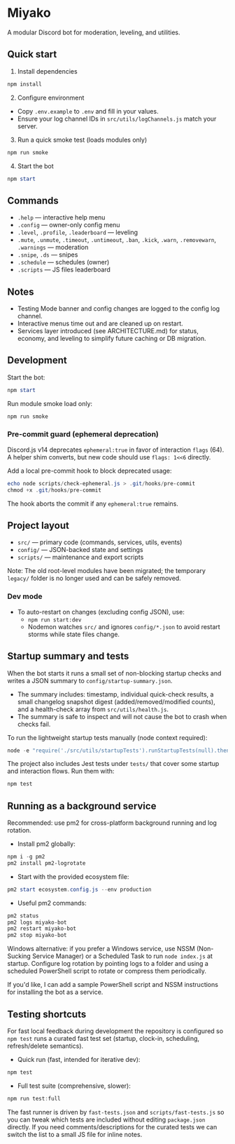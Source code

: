 # Miyako

A modular Discord bot for moderation, leveling, and utilities.

## Quick start

1. Install dependencies

```powershell
npm install
```

2. Configure environment

- Copy `.env.example` to `.env` and fill in your values.
- Ensure your log channel IDs in `src/utils/logChannels.js` match your server.

3. Run a quick smoke test (loads modules only)

```powershell
npm run smoke
```

4. Start the bot

```powershell
npm start
```

## Commands

- `.help` — interactive help menu
- `.config` — owner-only config menu
- `.level`, `.profile`, `.leaderboard` — leveling
- `.mute`, `.unmute`, `.timeout`, `.untimeout`, `.ban`, `.kick`, `.warn`, `.removewarn`, `.warnings` — moderation
- `.snipe`, `.ds` — snipes
- `.schedule` — schedules (owner)
- `.scripts` — JS files leaderboard

## Notes

- Testing Mode banner and config changes are logged to the config log channel.
- Interactive menus time out and are cleaned up on restart.
- Services layer introduced (see ARCHITECTURE.md) for status, economy, and leveling to simplify future caching or DB migration.

## Development

Start the bot:

```powershell
npm start
```

Run module smoke load only:

```powershell
npm run smoke
```

### Pre-commit guard (ephemeral deprecation)

Discord.js v14 deprecates `ephemeral:true` in favor of interaction `flags` (64). A helper shim converts, but new code should use `flags: 1<<6` directly.

Add a local pre-commit hook to block deprecated usage:

```powershell
echo node scripts/check-ephemeral.js > .git/hooks/pre-commit
chmod +x .git/hooks/pre-commit
```

The hook aborts the commit if any `ephemeral:true` remains.

## Project layout

- `src/` — primary code (commands, services, utils, events)
- `config/` — JSON-backed state and settings
- `scripts/` — maintenance and export scripts

Note: The old root-level modules have been migrated; the temporary `legacy/` folder is no longer used and can be safely removed.

### Dev mode

- To auto-restart on changes (excluding config JSON), use:
	- `npm run start:dev`
	- Nodemon watches `src/` and ignores `config/*.json` to avoid restart storms while state files change.

## Startup summary and tests

When the bot starts it runs a small set of non-blocking startup checks and writes a JSON summary to `config/startup-summary.json`.

- The summary includes: timestamp, individual quick-check results, a small changelog snapshot digest (added/removed/modified counts), and a health-check array from `src/utils/health.js`.
- The summary is safe to inspect and will not cause the bot to crash when checks fail.

To run the lightweight startup tests manually (node context required):

```powershell
node -e "require('./src/utils/startupTests').runStartupTests(null).then(r=>console.log(JSON.stringify(r,null,2))).catch(e=>console.error(e))"
```

The project also includes Jest tests under `tests/` that cover some startup and interaction flows. Run them with:

```powershell
npm test
```

## Running as a background service

Recommended: use pm2 for cross-platform background running and log rotation.

- Install pm2 globally:

```powershell
npm i -g pm2
pm2 install pm2-logrotate
```

- Start with the provided ecosystem file:

```powershell
pm2 start ecosystem.config.js --env production
```

- Useful pm2 commands:

```powershell
pm2 status
pm2 logs miyako-bot
pm2 restart miyako-bot
pm2 stop miyako-bot
```

Windows alternative: if you prefer a Windows service, use NSSM (Non-Sucking Service Manager) or a Scheduled Task to run `node index.js` at startup. Configure log rotation by pointing logs to a folder and using a scheduled PowerShell script to rotate or compress them periodically.

If you'd like, I can add a sample PowerShell script and NSSM instructions for installing the bot as a service.

## Testing shortcuts

For fast local feedback during development the repository is configured so `npm test` runs a curated fast test set (startup, clock-in, scheduling, refresh/delete semantics).

- Quick run (fast, intended for iterative dev):

```powershell
npm test
```

- Full test suite (comprehensive, slower):

```powershell
npm run test:full
```

The fast runner is driven by `fast-tests.json` and `scripts/fast-tests.js` so you can tweak which tests are included without editing `package.json` directly. If you need comments/descriptions for the curated tests we can switch the list to a small JS file for inline notes.

